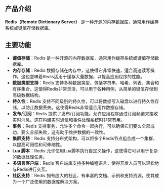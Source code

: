 ## 产品介绍

**Redis（Remote Dictionary Server）** 是一种开源的内存数据库，通常用作缓存系统或键值存储数据库。

## 主要功能

- **键值存储**：Redis 是一种开源的内存数据库，通常用作缓存系统或键值存储数据库。
- **内存存储**：Redis 数据存储在内存中，这使得它非常快速，适合高速读写操作。这也意味着Redis适用于缓存大量数据，以提高应用程序的性能。
- **数据类型支持**：Redis 支持多种数据类型，包括字符串、哈希、列表、集合和有序集合。这使得Redis非常灵活，可以用于各种用例，从简单的键值存储到高级数据结构。
- **持久性**：Redis 支持不同级别的持久性，可以将数据写入磁盘以进行持久性存储，以防止数据丢失。这使得Redis非常适合用作数据存储。
- **发布/订阅**：Redis 提供了发布/订阅功能，允许应用程序通过订阅频道来接收实时消息。这在构建实时通信和事件处理系统时非常有用。
- **事务**：Redis 支持事务，允许多个命令一起执行，可以确保它们要么全部成功，要么全部失败，这有助于维护数据的一致性。
- **集群支持**：Redis 支持分布式架构，可以将多个Redis节点组合成一个集群，以提高可用性和可伸缩性。
- **Lua 脚本**：Redis 允许使用Lua脚本执行自定义操作，这使得它可以用于复杂的数据处理任务。
- **多语言客户端**：Redis 客户端库支持多种编程语言，使得开发人员可以轻松地与Redis进行交互。
- **社区支持**：Redis 拥有庞大的社区，有丰富的文档、示例和支持资源，使其成为一个广泛使用的数据库解决方案。
